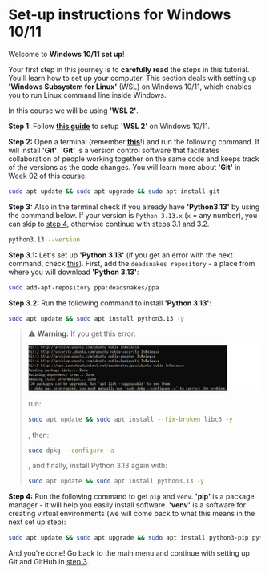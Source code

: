 # Set-up instructions for Windows 10/11

Welcome to **Windows 10/11 set up**!

Your first step in this journey is to **carefully read** the steps in this tutorial. You'll learn how to set up your computer. This section deals with setting up **'Windows Subsystem for Linux'** (WSL) on Windows 10/11, which enables you to run Linux command line inside Windows.

In this course we will be using **'WSL 2'**.

**Step 1:** Follow **[this guide](guides/WSL2_Installation_Guide_for_Windows_10.md#windows-subsystem-for-linux-installation-guide-for-windows-10)** to setup **'WSL 2'** on Windows 10/11.

**<span id="step-2"></span>Step 2:** Open a terminal (remember **[this](guides/WSL2_Installation_Guide_for_Windows_10.md#7-opening-the-wsl-terminal)**!) and run the following command. It will install **'Git'**. **'Git'** is a version control software that facilitates collaboration of people working together on the same code and keeps track of the versions as the code changes. You will learn more about **'Git'** in Week 02 of this course.

```bash
sudo apt update && sudo apt upgrade && sudo apt install git
```

**Step 3:** Also in the terminal check if you already have **'Python3.13'** by using the command below. If your version is `Python 3.13.x` (`x` = any number), you can skip to [step 4](#step-4), otherwise continue with steps 3.1 and 3.2.

```bash
python3.13 --version
```

**Step 3.1:** Let's set up **'Python 3.13'** (if you get an error with the next command, check [this](troubleshooting.md#6-when-setting-up-python-38-i-get-an-error)). First, add the `deadsnakes repository` - a place from where you will download **'Python 3.13'**:

```bash
sudo add-apt-repository ppa:deadsnakes/ppa
```

**Step 3.2:** Run the following command to install **'Python 3.13'**:

```bash
sudo apt update && sudo apt install python3.13 -y
```

> ⚠️ **Warning:** If you get this error:
> 
> ![alt text](image.png)
> 
> run:
> 
> ```bash
> sudo apt update && sudo apt install --fix-broken libc6 -y
> ```
> 
> , then:
> 
> ```bash
> sudo dpkg --configure -a
> ```
> 
> , and finally, install Python 3.13 again with:
>
> ```bash
> sudo apt update && sudo apt install python3.13 -y
> ```

> <!-- If necessary, before reinstallation:
>  
> And then:
>
> ```bash
> sudo dpkg --configure -a
> ```
> -->

**<a id="step-4" style="color: black;">Step 4:</a>** Run the following command to get `pip` and `venv`. **'pip'** is a package manager - it will help you easily install software. **'venv'** is a software for creating virtual environments (we will come back to what this means in the next set up step):

```bash
sudo apt update && sudo apt upgrade && sudo apt install python3-pip python3.13-venv -y
```

And you're done! Go back to the main menu and continue with setting up Git and GitHub in [step 3](../README.md#3-setup-git-and-gitHub_).
